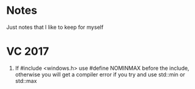 # Notes
Just notes that I like to keep for myself
# VC 2017
1. If #include <windows.h> use #define NOMINMAX before the include, otherwise you will get a compiler error if you try and use std::min or std::max
